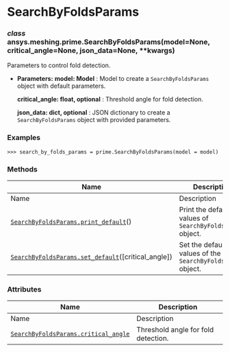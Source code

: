 # SearchByFoldsParams

<a id="ansys.meshing.prime.SearchByFoldsParams"></a>

### *class* ansys.meshing.prime.SearchByFoldsParams(model=None, critical_angle=None, json_data=None, \*\*kwargs)

Parameters to control fold detection.

* **Parameters:**
  **model: Model**
  : Model to create a `SearchByFoldsParams` object with default parameters.

  **critical_angle: float, optional**
  : Threshold angle for fold detection.

  **json_data: dict, optional**
  : JSON dictionary to create a `SearchByFoldsParams` object with provided parameters.

### Examples

```pycon
>>> search_by_folds_params = prime.SearchByFoldsParams(model = model)
```

<!-- !! processed by numpydoc !! -->

### Methods

| Name | Description |
|-------------------------------------------------------------------------------------------------------------------------------------------------------------------|-------------------------------------------------------------|
| Name | Description |
| [`SearchByFoldsParams.print_default`](ansys.meshing.prime.SearchByFoldsParams.print_default.md#ansys.meshing.prime.SearchByFoldsParams.print_default)()           | Print the default values of `SearchByFoldsParams` object.   |
| [`SearchByFoldsParams.set_default`](ansys.meshing.prime.SearchByFoldsParams.set_default.md#ansys.meshing.prime.SearchByFoldsParams.set_default)([critical_angle]) | Set the default values of the `SearchByFoldsParams` object. |

### Attributes

| Name | Description |
|------------------------------------------------------------------------------------------------------------------------------------------------------------|---------------------------------------|
| Name | Description |
| [`SearchByFoldsParams.critical_angle`](ansys.meshing.prime.SearchByFoldsParams.critical_angle.md#ansys.meshing.prime.SearchByFoldsParams.critical_angle)   | Threshold angle for fold detection.   |
<!-- vale on -->